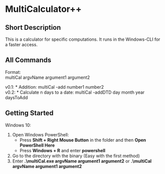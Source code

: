 # MultiCalculator++
## Short Description
This is a calculator for specific computations. It runs in the Windows-CLI for a faster access.

## All Commands
Format:\
multiCal argvName argument1 argument2

v0.1:
	* Addition: multiCal -add number1 number2\
v0.2:
	* Calculate n days to a date: multiCal -addDTD  day month year daysToAdd

## Getting Started
Windows 10:
1. Open Windows PowerShell:
	* Press __Shift + Right Mouse Button__ in the folder and then __Open PowerShell Here__
	* Press __Windows + R__ and enter __powershell__
2. Go to the directory with the binary (Easy with the first method)
3. Enter __.\multiCal.exe argvName argument1 argument2__ or __.\multiCal argvName argument1 argument2__
